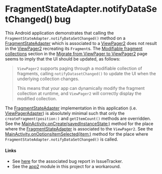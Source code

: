 # FragmentStateAdapter.notifyDataSetChanged() bug

This Android application demonstrates that calling the `FragmentStateAdapter.notifyDataSetChanged()` method on
a [FragmentStateAdapter](https://developer.android.com/reference/androidx/viewpager2/adapter/FragmentStateAdapter)
which is associated to
a [ViewPager2](https://developer.android.com/reference/androidx/viewpager2/widget/ViewPager2) does not result
in the [ViewPager2](https://developer.android.com/reference/androidx/viewpager2/widget/ViewPager2) recreating
its `Fragment`s.
The [Modifiable fragment collections](https://developer.android.com/training/animation/vp2-migration#modifiable-fragments)
section in
the [Migrate from ViewPager to ViewPager2](https://developer.android.com/training/animation/vp2-migration)
page seems to imply that the UI should be updated, as follows:

> `ViewPager2` supports paging through a modifiable collection of fragments, calling `notifyDatasetChanged()` to update the UI when the underlying collection changes.
>
> This means that your app can dynamically modify the fragment collection at runtime, and `ViewPager2` will correctly display the modified collection.

The [FragmentStateAdapter](https://developer.android.com/reference/androidx/viewpager2/adapter/FragmentStateAdapter)
implementation in this application
(i.e. [ViewPagerAdapter](src/main/java/com/tazkiyatech/viewpager2/experiments/app1/ViewPagerAdapter.kt)) is
absolutely minimal such that only the `createFragment(position:)` and `getItemCount()` methods are overridden.
See
the [MainActivity.onCreate(savedInstanceState:)](src/main/java/com/tazkiyatech/viewpager2/experiments/app1/MainActivity.kt)
method for the place where
the [FragmentStateAdapter](https://developer.android.com/reference/androidx/viewpager2/adapter/FragmentStateAdapter)
is associated to the `ViewPager2`. See
the [MainActivity.onOptionsItemSelected(item:)](src/main/java/com/tazkiyatech/viewpager2/experiments/app1/MainActivity.kt)
method for the place where `FragmentStateAdapter.notifyDataSetChanged()` is called.

#### Links

* See [here](https://issuetracker.google.com/issues/171039652) for the associated bug report in IssueTracker.
* See the [app2](../app2) module in this project for a workaround.
